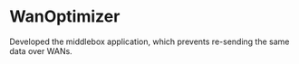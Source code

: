 # WanOptimizer
Developed the middlebox application, which prevents re-sending the same data over WANs.
